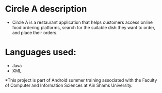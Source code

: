 # Circle A description
- Circle A is a restaurant application that helps customers access online food ordering platforms, search for the suitable dish they want to order, and place their orders.

# Languages used:
- Java
- XML

 *This project is part of Android summer training associated with the Faculty of Computer and Information Sciences at Ain Shams University.
